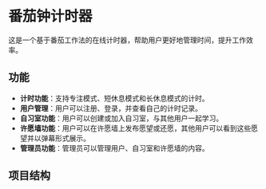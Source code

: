 # 番茄钟计时器

这是一个基于番茄工作法的在线计时器，帮助用户更好地管理时间，提升工作效率。

## 功能

- **计时功能**：支持专注模式、短休息模式和长休息模式的计时。
- **用户管理**：用户可以注册、登录，并查看自己的计时记录。
- **自习室功能**：用户可以创建或加入自习室，与其他用户一起学习。
- **许愿墙功能**：用户可以在许愿墙上发布愿望或还愿，其他用户可以看到这些愿望并以弹幕形式展示。
- **管理员功能**：管理员可以管理用户、自习室和许愿墙的内容。

## 项目结构
